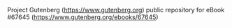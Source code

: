 Project Gutenberg (https://www.gutenberg.org) public repository for
eBook #67645 (https://www.gutenberg.org/ebooks/67645)
